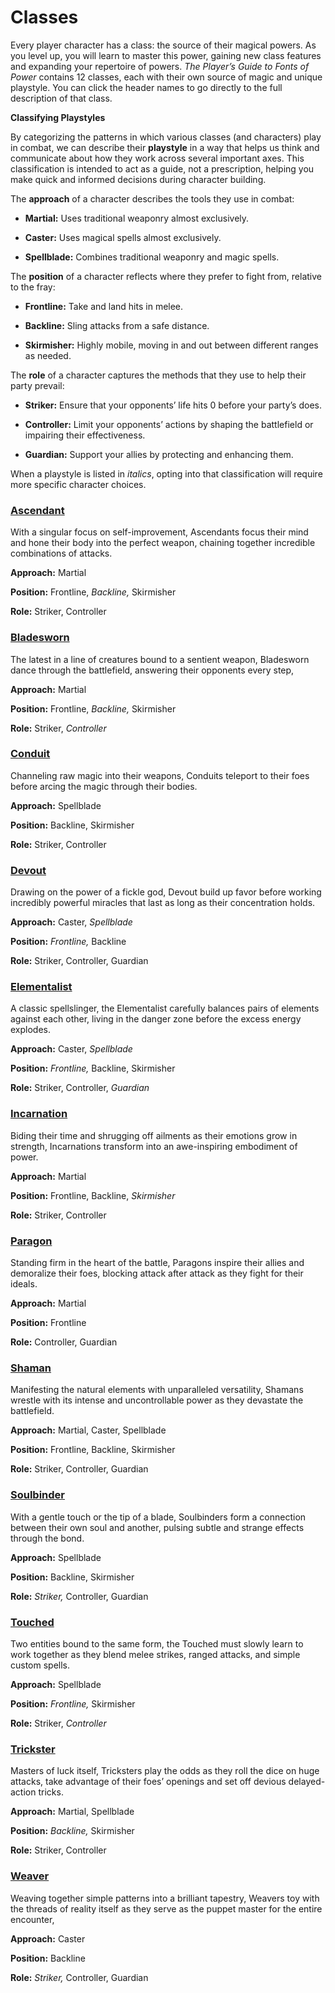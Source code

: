 # Classes
Every player character has a class: the source of their magical powers. As you level up, you will learn to master this power, gaining new class features and expanding your repertoire of powers. *The Player’s Guide to Fonts of Power* contains 12 classes, each with their own source of magic and unique playstyle. You can click the header names to go directly to the full description of that class.

<div class="infobox">

**Classifying Playstyles**

By categorizing the patterns in which various classes (and characters) play in combat, we can describe their **playstyle** in a way that helps us think and communicate about how they work across several important axes. This classification is intended to act as a guide, not a prescription, helping you make quick and informed decisions during character building.

The  **approach** of a character describes the tools they use in combat:

* **Martial:** Uses traditional weaponry almost exclusively.

* **Caster:** Uses magical spells almost exclusively.

* **Spellblade:** Combines traditional weaponry and magic spells.


The **position** of a character reflects where they prefer to fight from, relative to the fray:

* **Frontline:** Take and land hits in melee.

* **Backline:** Sling attacks from a safe distance.

* **Skirmisher:** Highly mobile, moving in and out between different ranges as needed.

The **role** of a character captures the methods that they use to help their party prevail:

* **Striker:** Ensure that your opponents’ life hits 0 before your party’s does.

* **Controller:** Limit your opponents’ actions by shaping the battlefield or impairing their effectiveness.

* **Guardian:** Support your allies by protecting and enhancing them.

When a playstyle is listed in *italics*, opting into that classification will require more specific character choices.

</div>

### [Ascendant](character-options/classes/ascendant.md)

With a singular focus on self-improvement, Ascendants focus their mind and hone their body into the perfect weapon, chaining together incredible combinations of attacks.

<div class="inline-box">

**Approach:** Martial

**Position:** Frontline, *Backline,* Skirmisher

**Role:** Striker, Controller

</div>

### [Bladesworn](character-options/classes/bladesworn.md)

The latest in a line of creatures bound to a sentient weapon, Bladesworn dance through the battlefield, answering their opponents every step, 

<div class="inline-box">

**Approach:** Martial

**Position:** Frontline, *Backline,* Skirmisher

**Role:** Striker, *Controller*

</div>

### [Conduit](character-options/classes/conduit.md)

Channeling raw magic into their weapons, Conduits teleport to their foes before arcing the magic through their bodies.

<div class="inline-box">

**Approach:** Spellblade

**Position:** Backline, Skirmisher

**Role:** Striker, Controller

</div>

### [Devout](character-options/classes/devout.md)

Drawing on the power of a fickle god, Devout build up favor before working incredibly powerful miracles that last as long as their concentration holds.

<div class="inline-box">

**Approach:** Caster, *Spellblade*

**Position:** *Frontline,* Backline

**Role:** Striker, Controller, Guardian

</div>

### [Elementalist](character-options/classes/elementalist.md)

A classic spellslinger, the Elementalist carefully balances pairs of elements against each other, living in the danger zone before the excess energy explodes.

<div class="inline-box">

**Approach:** Caster, *Spellblade*

**Position:** *Frontline,* Backline, Skirmisher

**Role:** Striker, Controller, *Guardian*

</div>

### [Incarnation](character-options/classes/incarnation.md)

Biding their time and shrugging off ailments as their emotions grow in strength, Incarnations transform into an awe-inspiring embodiment of power.

<div class="inline-box">

**Approach:** Martial

**Position:** Frontline, Backline, *Skirmisher*

**Role:** Striker, Controller

</div>

### [Paragon](character-options/classes/paragon.md)

Standing firm in the heart of the battle, Paragons inspire their allies and demoralize their foes, blocking attack after attack as they fight for their ideals.

<div class="inline-box">

**Approach:** Martial

**Position:** Frontline

**Role:** Controller, Guardian

</div>

### [Shaman](character-options/classes/shaman.md)

Manifesting the natural elements with unparalleled versatility, Shamans wrestle with its intense and uncontrollable power as they devastate the battlefield.

<div class="inline-box">

**Approach:** Martial, Caster, Spellblade

**Position:** Frontline, Backline, Skirmisher

**Role:** Striker, Controller, Guardian

</div>

### [Soulbinder](character-options/classes/soulbinder.md)

With a gentle touch or the tip of a blade, Soulbinders form a connection between their own soul and another, pulsing subtle and strange effects through the bond.

<div class="inline-box">

**Approach:** Spellblade

**Position:** Backline, Skirmisher

**Role:** *Striker,* Controller, Guardian

</div>

### [Touched](character-options/classes/touched.md)

Two entities bound to the same form, the Touched must slowly learn to work together as they blend melee strikes, ranged attacks, and simple custom spells.

<div class="inline-box">

**Approach:** Spellblade

**Position:** *Frontline,* Skirmisher

**Role:** Striker, *Controller*

</div>

### [Trickster](character-options/classes/trickster.md)

Masters of luck itself, Tricksters play the odds as they roll the dice on huge attacks, take advantage of their foes’ openings and set off devious delayed-action tricks.

<div class="inline-box">

**Approach:** Martial, Spellblade

**Position:** *Backline,* Skirmisher

**Role:** Striker, Controller

</div>

### [Weaver](character-options/classes/weaver.md)

Weaving together simple patterns into a brilliant tapestry, Weavers toy with the threads of reality itself as they serve as the puppet master for the entire encounter,

<div class="inline-box">

**Approach:** Caster

**Position:** Backline

**Role:** *Striker,* Controller, Guardian

</div>
